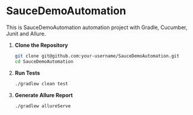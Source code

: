 # SauceDemoAutomation
This is SauceDemoAutomation automation project with Gradle, Cucumber, Junit and Allure.

1. **Clone the Repository**
   ```bash
   git clone git@github.com:your-username/SauceDemoAutomation.git
   cd SauceDemoAutomation

2. **Run Tests**
   ```bash
   ./gradlew clean test

3. **Generate Allure Report**
   ```bash
   ./gradlew allureServe